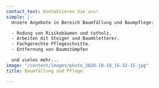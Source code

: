 ```yaml
---
contact_text: Kontaktieren Sie uns!
simple: |-
  Unsere Angebote in Bereich Baumfällung und Baumpflege:

  - Rodung von Risikobäumen und totholz.
  - Arbeiten mit Steiger und Baumkletterer.
  - Fachgerechte Pflegeschnitte.
  - Entfernung von Baumstümpfen

  und vieles mehr...
image: "/content/images/photo_2020-10-18_16-32-15.jpg"
title: Baumfällung und Pflege

---
```

